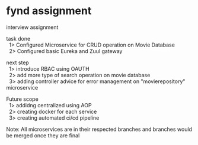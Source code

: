 # fynd assignment
interview assignment

task done 
<br>&nbsp;&nbsp;1> Configured Microservice for CRUD operation on Movie Database
<br>&nbsp;&nbsp;2> Configured basic Eureka and Zuul gateway


next step 
<br>&nbsp;&nbsp;1> introduce RBAC using OAUTH 
<br>&nbsp;&nbsp;2> add more type of search operation on movie database
<br>&nbsp;&nbsp;3> adding controller advice for error management on "movierepository" microservice


Future scope 
<br>&nbsp;&nbsp;1> addidng centralized using AOP
<br>&nbsp;&nbsp;2> creating docker for each service
<br>&nbsp;&nbsp;3> creating automated ci/cd pipeline



Note: All microservices are in their respected branches and branches would be merged once they are final

